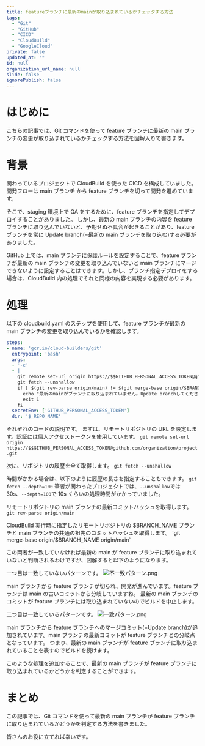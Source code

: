 ```yaml
---
title: featureブランチに最新のmainが取り込まれているかチェックする方法
tags:
  - "Git"
  - "GitHub"
  - "CICD"
  - "CloudBuild"
  - "GoogleCloud"
private: false
updated_at: ""
id: null
organization_url_name: null
slide: false
ignorePublish: false
---
```


# はじめに

こちらの記事では、Git コマンドを使って feature ブランチに最新の main ブランチの変更が取り込まれているかチェックする方法を図解入りで書きます。

# 背景

関わっているプロジェクトで CloudBuild を使った CICD を構成していました。開発フローは main ブランチ から feature ブランチを切って開発を進めています。

そこで、staging 環境上で QA をするために、feature ブランチを指定してデプロイすることがありました。
しかし、最新の main ブランチの内容を feature ブランチに取り込んでいないと、予期せぬ不具合が起きることがあり、feature ブランチを常に Update branch(=最新の main ブランチを取り込む)する必要がありました。

GitHub 上では、main ブランチに保護ルールを設定することで、feature ブランチが最新の main ブランチの変更を取り込んでいないと main ブランチにマージできないように設定することはできます。しかし、ブランチ指定デプロイをする場合は、CloudBuild 内の処理でそれと同様の内容を実現する必要があります。

# 処理

以下の cloudbuild.yaml のステップを使用して、feature ブランチが最新の main ブランチの変更を取り込んでいるかを確認します。

```yaml:cloudbuild.yaml
steps:
- name: 'gcr.io/cloud-builders/git'
  entrypoint: 'bash'
  args:
  - '-c'
  - |
    git remote set-url origin https://$$GITHUB_PERSONAL_ACCESS_TOKEN@github.com/organization/project.git
    git fetch --unshallow
    if [ $(git rev-parse origin/main) != $(git merge-base origin/$BRANCH_NAME origin/main) ]; then
      echo "最新のmainがブランチに取り込まれていません。Update branchしてください。"
      exit 1
    fi
  secretEnv: ['GITHUB_PERSONAL_ACCESS_TOKEN']
  dir: '$_REPO_NAME'
```

それぞれのコードの説明です。
まずは、リモートリポジトリの URL を設定します。認証には個人アクセストークンを使用しています。
`git remote set-url origin https://$$GITHUB_PERSONAL_ACCESS_TOKEN@github.com/organization/project.git`

次に、リポジトリの履歴を全て取得します。
`git fetch --unshallow`

時間がかかる場合は、以下のように履歴の長さを指定することもできます。
`git fetch --depth=100`
筆者が関わったプロジェクトでは、`--unshallow`では 30s、`--depth=100`で 10s くらいの処理時間がかかっていました。

リモートリポジトリの main ブランチの最新コミットハッシュを取得します。
`git rev-parse origin/main`

CloudBuild 実行時に指定したリモートリポジトリの $BRANCH_NAME ブランチと main ブランチの共通の祖先のコミットハッシュを取得します。
`git merge-base origin/$BRANCH_NAME origin/main`

この両者が一致していなければ最新の main が feature ブランチに取り込まれていないと判断されるわけですが、図解すると以下のようになります。

一つ目は一致していないパターンです。
![不一致パターン.png](https://qiita-image-store.s3.ap-northeast-1.amazonaws.com/0/614347/5692fdd4-8514-7dee-abca-59ebbdedcc5a.png)

main ブランチから feature ブランチが切られ、開発が進んでいます。feature ブランチは main の古いコミットから分岐していますね。
最新の main ブランチのコミットが feature ブランチには取り込まれていないのでビルドを中止します。

二つ目は一致しているパターンです。
![一致パターン.png](https://qiita-image-store.s3.ap-northeast-1.amazonaws.com/0/614347/02a9b8cc-2c9f-bb50-72cc-29e2edf0b96a.png)

main ブランチから feature ブランチへのマージコミット(=Update branch)が追加されています。main ブランチの最新コミットが feature ブランチとの分岐点となっています。
つまり、最新の main ブランチが feature ブランチに取り込まれていることを表すのでビルドを続けます。

このような処理を追加することで、最新の main ブランチが feature ブランチに取り込まれているかどうかを判定することができます。

# まとめ

この記事では、Git コマンドを使って最新の main ブランチが feature ブランチに取り込まれているかどうかを判定する方法を書きました。

皆さんのお役に立てれば幸いです。
